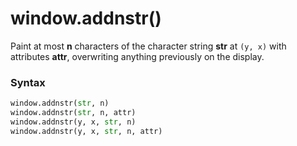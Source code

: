 # window.addnstr()

Paint at most **n** characters of the character string **str** at `(y, x)` with attributes **attr**, overwriting anything previously on the display.

### Syntax

```python
window.addnstr(str, n)
window.addnstr(str, n, attr)
window.addnstr(y, x, str, n)
window.addnstr(y, x, str, n, attr)
```